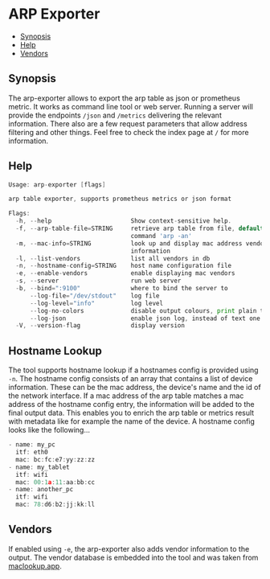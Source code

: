 # ARP Exporter

<!-- toc -->

- [Synopsis](#synopsis)
- [Help](#help)
- [Vendors](#vendors)

<!-- /toc -->

## Synopsis

The arp-exporter allows to export the arp table as json or prometheus metric. It works as command line tool or web server. Running a server will provide the endpoints `/json` and `/metrics` delivering the relevant information. There also are a few request parameters that allow address filtering and other things. Feel free to check the index page at `/` for more information.

## Help

```go mdox-exec="r -h"
Usage: arp-exporter [flags]

arp table exporter, supports prometheus metrics or json format

Flags:
  -h, --help                      Show context-sensitive help.
  -f, --arp-table-file=STRING     retrieve arp table from file, default is by
                                  command 'arp -an'
  -m, --mac-info=STRING           look up and display mac address vendor
                                  information
  -l, --list-vendors              list all vendors in db
  -n, --hostname-config=STRING    host name configuration file
  -e, --enable-vendors            enable displaying mac vendors
  -s, --server                    run web server
  -b, --bind=":9100"              where to bind the server to
      --log-file="/dev/stdout"    log file
      --log-level="info"          log level
      --log-no-colors             disable output colours, print plain text
      --log-json                  enable json log, instead of text one
  -V, --version-flag              display version
```

## Hostname Lookup

The tool supports hostname lookup if a hostnames config is provided using `-n`. The hostname config consists of an array that contains a list of device information. These can be the mac address, the device's name and the id of the network interface. If a mac address of the arp table matches a mac address of the hostname config entry, the information will be added to the final output data. This enables you to enrich the arp table or metrics result with metadata like for example the name of the device. A hostname config looks like the following...

```go mdox-exec="tail -n+2 examples/hostnames.yaml"
- name: my_pc
  itf: eth0
  mac: bc:fc:e7:yy:zz:zz
- name: my_tablet
  itf: wifi
  mac: 00:1a:11:aa:bb:cc
- name: another_pc
  itf: wifi
  mac: 78:d6:b2:jj:kk:ll
```

## Vendors

If enabled using `-e`, the arp-exporter also adds vendor information to the output. The vendor database is embedded into the tool and was taken from [maclookup.app](https://maclookup.app/downloads/json-database).
